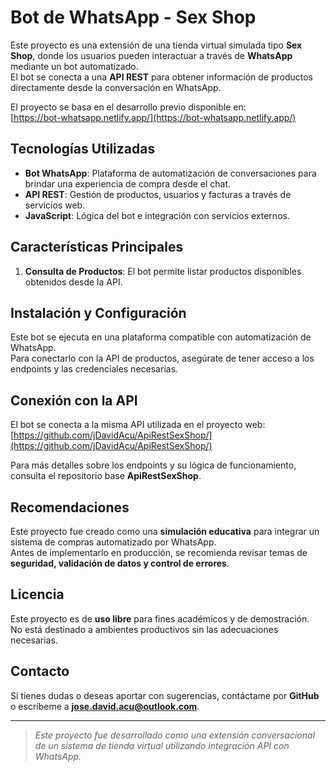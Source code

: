 # Bot de WhatsApp - Sex Shop

Este proyecto es una extensión de una tienda virtual simulada tipo **Sex Shop**, donde los usuarios pueden interactuar a través de **WhatsApp** mediante un bot automatizado.  
El bot se conecta a una **API REST** para obtener información de productos directamente desde la conversación en WhatsApp.

El proyecto se basa en el desarrollo previo disponible en:  
[https://bot-whatsapp.netlify.app/](https://bot-whatsapp.netlify.app/)

## Tecnologías Utilizadas

- **Bot WhatsApp**: Plataforma de automatización de conversaciones para brindar una experiencia de compra desde el chat.
- **API REST**: Gestión de productos, usuarios y facturas a través de servicios web.
- **JavaScript**: Lógica del bot e integración con servicios externos.

## Características Principales

1. **Consulta de Productos**: El bot permite listar productos disponibles obtenidos desde la API.

## Instalación y Configuración

Este bot se ejecuta en una plataforma compatible con automatización de WhatsApp.  
Para conectarlo con la API de productos, asegúrate de tener acceso a los endpoints y las credenciales necesarias.

## Conexión con la API

El bot se conecta a la misma API utilizada en el proyecto web:  
[https://github.com/jDavidAcu/ApiRestSexShop/](https://github.com/jDavidAcu/ApiRestSexShop/)

Para más detalles sobre los endpoints y su lógica de funcionamiento, consulta el repositorio base **ApiRestSexShop**.

## Recomendaciones

Este proyecto fue creado como una **simulación educativa** para integrar un sistema de compras automatizado por WhatsApp.  
Antes de implementarlo en producción, se recomienda revisar temas de **seguridad, validación de datos y control de errores**.

## Licencia

Este proyecto es de **uso libre** para fines académicos y de demostración.  
No está destinado a ambientes productivos sin las adecuaciones necesarias.

## Contacto

Si tienes dudas o deseas aportar con sugerencias, contáctame por **GitHub** o escríbeme a **jose.david.acu@outlook.com**.

---

> *Este proyecto fue desarrollado como una extensión conversacional de un sistema de tienda virtual utilizando integración API con WhatsApp.*

